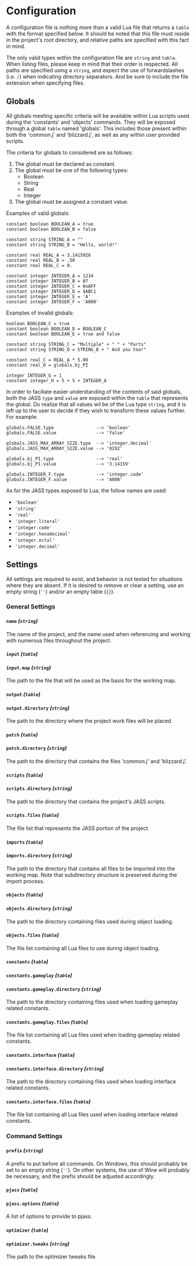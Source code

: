 # Configuration

A configuration file is nothing more than a valid Lua file that returns a
`table` with the format specified below. It should be noted that this file
must reside in the project's root directory, and relative paths are specified
with this fact in mind.

The only valid types within the configuration file are `string` and `table`.
When listing files, please keep in mind that their order is respected. All
paths are specified using a `string`, and expect the use of forwardslashes
(i.e. `/`) when indicating directory separators. And be sure to include the
file extension when specifying files.

## Globals

All globals meeting specific criteria will be available within Lua scripts
used during the 'constants' and 'objects' commands. They will be exposed
through a global `table` named 'globals'. This includes those present within
both the 'common.j' and 'blizzard.j', as well as any within user provided
scripts.

The criteria for globals to considered are as follows:

1. The global must be declared as constant.
2. The global must be one of the following types:
    - Boolean
    - String
    - Real
    - Integer
3. The global must be assigned a constant value.

Examples of valid globals:

```
constant boolean BOOLEAN_A = true
constant boolean BOOLEAN_B = false

constant string STRING_A = ""
constant string STRING_B = "Hello, world!"

constant real REAL_A = 3.1415926
constant real REAL_B = .50
constant real REAL_C = 0.

constant integer INTEGER_A = 1234
constant integer INTEGER_B = 07
constant integer INTEGER_C = 0xAFF
constant integer INTEGER_D = $ABC1
constant integer INTEGER_E = 'A'
constant integer INTEGER_F = 'A000'
```

Examples of invalid globals:

```
boolean BOOLEAN_C = true
constant boolean BOOLEAN_D = BOOLEAN_C
constant boolean BOOLEAN_E = true and false

constant string STRING_C = "Multiple" + " " + "Parts"
constant string STRING_D = STRING_B + " And you too!"

constant real_C = REAL_A * 5.00
constant real_D = globals.bj_PI

integer INTEGER_G = 1
constant integer_H = 5 + 5 + INTEGER_A
```

In order to faciliate easier understanding of the contents of said globals,
both the JASS `type` and `value` are exposed within the `table` that
represents the global. Do realize that all values wil be of the Lua type
`string`, and it is left up to the user to decide if they wish to transform
these values further. For example:

```
globals.FALSE.type                --> 'boolean'
globals.FALSE.value               --> 'false'

globals.JASS_MAX_ARRAY_SIZE.type  --> 'integer.decimal'
globals.JASS_MAX_ARRAY_SIZE.value --> '8192'

globals.bj_PI.type                --> 'real'
globals.bj_PI.value               --> '3.14159'

globals.INTEGER_F.type            --> 'integer.code'
globals.INTEGER_F.value           --> 'A000'
```

As for the JASS types exposed to Lua, the follow names are used:

- `'boolean'`
- `'string'`
- `'real'`
- `'integer.literal'`
- `'integer.code'`
- `'integer.hexadecimal'`
- `'integer.octal'`
- `'integer.decimal'`

## Settings

All settings are required to exist, and behavior is not tested for situations
where they are absent. If it is desired to remove or clear a setting, use an
empty string (`''`) and/or an empty table (`{}`).

### General Settings

#### `name` _(`string`)_

The name of the project, and the name used when referencing and working with
numerous files throughout the project.

#### `input` _(`table`)_
#### `input.map` _(`string`)_

The path to the file that will be used as the basis for the working map.

#### `output` _(`table`)_
#### `output.directory` _(`string`)_

The path to the directory where the project work files will be placed.

#### `patch` _(`table`)_
#### `patch.directory` _(`string`)_

The path to the directory that contains the files 'common.j' and 'blizzard.j'.

#### `scripts` _(`table`)_
#### `scripts.directory` _(`string`)_

The path to the directory that contains the project's JASS scripts.

#### `scripts.files` _(`table`)_

The file list that represents the JASS portion of the project.

#### `imports` _(`table`)_
#### `imports.directory` _(`string`)_

The path to the directory that contains all files to be imported into the
working map. Note that subdirectory structure is preserved during the import
process.

#### `objects` _(`table`)_
#### `objects.directory` _(`string`)_

The path to the directory containing files used during object loading.

#### `objects.files` _(`table`)_

The file list containing all Lua files to use during object loading.

#### `constants` _(`table`)_
#### `constants.gameplay` _(`table`)_
#### `constants.gameplay.directory` _(`string`)_

The path to the directory containing files used when loading gameplay related
constants.

#### `constants.gameplay.files` _(`table`)_

The file list containing all Lua files used when loading gameplay related
constants.

#### `constants.interface` _(`table`)_
#### `constants.interface.directory` _(`string`)_

The path to the directory containing files used when loading interface related
constants.

#### `constants.interface.files` _(`table`)_

The file list containing all Lua files used when loading interface related
constants.

### Command Settings

#### `prefix` _(`string`)_

A prefix to put before all commands. On Windows, this should probably be set
to an empty string (`''`). On other systems, the use of Wine will probably be
necessary, and the prefix should be adjusted accordingly.

#### `pjass` _(`table`)_
#### `pjass.options` _(`table`)_

A list of options to provide to pjass.

#### `optimizer` _(`table`)_
#### `optimizer.tweaks` _(`string`)_

The path to the optimizer tweaks file.
